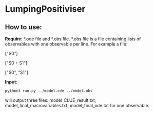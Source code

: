 
# LumpingPositiviser

## How to use:

**Require**: *.ode file and *.obs file. 
*.obs file is a file containing lists of observables with one observable per line. For example a file:

   ["S0"]
   
   ["S0 + S1"]
   
   ["S0", "S1"]
   
**Input**:
```sh 
python3 run.py ../model.ode ../model.obs
``` 
will output three files: model_CLUE_result.txt, model_final_macrovariables.txt, model_final_ode.txt for one observable.
